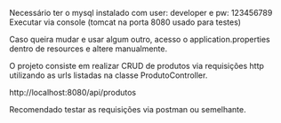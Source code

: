 Necessário ter o mysql instalado com user: developer e pw: 123456789
Executar via console (tomcat na porta 8080 usado para testes)

Caso queira mudar e usar algum outro, acesso o application.properties dentro de resources e altere manualmente.

O projeto consiste em realizar CRUD de produtos via requisições http utilizando as urls listadas na classe ProdutoController.

http://localhost:8080/api/produtos

Recomendado testar as requisições via postman ou semelhante.

